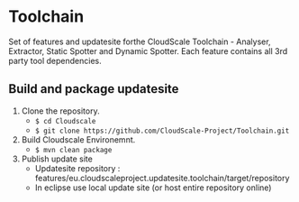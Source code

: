 Toolchain
=========
Set of features and updatesite forthe CloudScale Toolchain - Analyser, Extractor, Static Spotter and Dynamic Spotter.
Each feature contains all 3rd party tool dependencies.

Build and package updatesite
-----------------------------------------

1. Clone the repository.
	* `$ cd Cloudscale`
	* `$ git clone https://github.com/CloudScale-Project/Toolchain.git`
2. Build Cloudscale Environemnt.
	* `$ mvn clean package`
3. Publish update site
	* Updatesite repository : features/eu.cloudscaleproject.updatesite.toolchain/target/repository
	* In eclipse use local update site (or host entire repository online)
